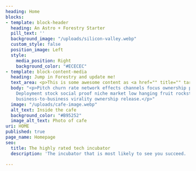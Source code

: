 ```yaml
---
heading: Home
blocks:
- template: block-header
  heading: An Astro + Forestry Starter
  pill_text: ''
  background_image: "/uploads/silicon-valley.webp"
  custom_style: false
  position_image: Left
  style:
    media_position: Right
    background_color: "#ECECEC"
- template: block-content-media
  heading: Jump in Forestry and update me!
  text_area: <p>This is some awesome content as <a href="" title="" target="_blank">well</a>!</p>
  body: "<p>Pitch churn rate network effects channels focus ownership prototype equity.
    Deployment stock social proof niche market low hanging fruit rockstar crowdsource
    business-to-business virality ownership release.</p>"
  image: "/uploads/cafe-image.webp"
  alt_text: Inside the cafe
  background_color: "#B95252"
  image_alt_text: Photo of cafe
uri: HOME
published: true
page_name: Homepage
seo:
  title: The highly rated tech incubator
  description: 'The incubator that is most likely to see you succeed. '

---
```

